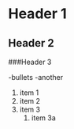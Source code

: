 
# Header 1

## Header 2

###Header 3

-bullets
-another

1. item 1
1. item 2
1. item 3
   1. item 3a
